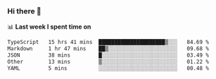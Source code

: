 ### Hi there 👋

<!--
**DBvc/DBvc** is a ✨ _special_ ✨ repository because its `README.md` (this file) appears on your GitHub profile.

Here are some ideas to get you started:

- 🔭 I’m currently working on ...
- 🌱 I’m currently learning ...
- 👯 I’m looking to collaborate on ...
- 🤔 I’m looking for help with ...
- 💬 Ask me about ...
- 📫 How to reach me: ...
- 😄 Pronouns: ...
- ⚡ Fun fact: ...
-->

📊 **Last week I spent time on**
<!--START_SECTION:waka-->

```txt
TypeScript   15 hrs 41 mins  █████████████████████▒░░░   84.69 %
Markdown     1 hr 47 mins    ██▒░░░░░░░░░░░░░░░░░░░░░░   09.68 %
JSON         38 mins         █░░░░░░░░░░░░░░░░░░░░░░░░   03.49 %
Other        13 mins         ▒░░░░░░░░░░░░░░░░░░░░░░░░   01.22 %
YAML         5 mins          ░░░░░░░░░░░░░░░░░░░░░░░░░   00.48 %
```

<!--END_SECTION:waka-->

